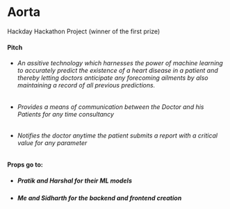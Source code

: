 # Aorta
Hackday Hackathon Project (winner of the first prize)

#### Pitch
- ###### An assitive technology which harnesses the power of machine learning to accurately predict the existence of a heart disease in a patient and thereby letting doctors anticipate any forecoming ailments by also maintaining a record of all previous predictions.
- ###### Provides a means of communication between the Doctor and his Patients for any time consultancy
- ###### Notifies the doctor anytime the patient submits a report with a critical value for any parameter 

#### Props go to:
  - ##### Pratik and Harshal for their ML models
  - ##### Me and Sidharth for the backend and frontend creation
